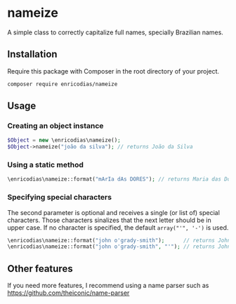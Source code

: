 # nameize

A simple class to correctly capitalize full names, specially Brazilian names.

## Installation

Require this package with Composer in the root directory of your project.

```bash
composer require enricodias/nameize
```

## Usage

### Creating an object instance

```php
$Object = new \enricodias\nameize();
$Object->nameize("joão da silva"); // returns João da Silva
```

### Using a static method

```php
\enricodias\nameize::format("mArIa dAs DORES"); // returns Maria das Dores
```

### Specifying special characters

The second parameter is optional and receives a single (or list of) special characters. Those characters sinalizes that the next letter should be in upper case. If no character is specified, the default ```array("'", '-')``` is used.

```php
\enricodias\nameize::format("john o'grady-smith");      // returns John O'Grady-Smith
\enricodias\nameize::format("john o'grady-smith", "'"); // returns John O'Grady-smith
```

## Other features

If you need more features, I recommend using a name parser such as https://github.com/theiconic/name-parser
